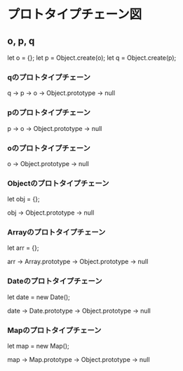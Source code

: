 # プロトタイプチェーン図

## o, p, q

let o = {};
let p = Object.create(o);
let q = Object.create(p);

### qのプロトタイプチェーン

q -> p -> o -> Object.prototype -> null

### pのプロトタイプチェーン

p -> o -> Object.prototype -> null

### oのプロトタイプチェーン

o -> Object.prototype -> null

### Objectのプロトタイプチェーン

let obj = {};

obj -> Object.prototype -> null

### Arrayのプロトタイプチェーン

let arr = {};

arr -> Array.prototype -> Object.prototype -> null

### Dateのプロトタイプチェーン

let date = new Date();

date -> Date.prototype -> Object.prototype -> null

### Mapのプロトタイプチェーン

let map = new Map();

map -> Map.prototype -> Object.prototype -> null
